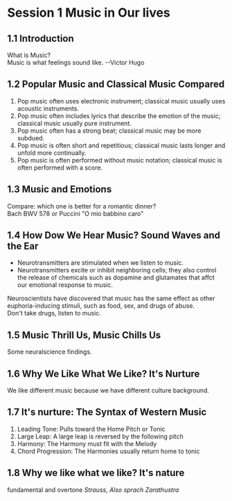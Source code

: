 # Session 1 Music in Our lives

## 1.1 Introduction
What is Music?   
Music is what feelings sound like. --Victor Hugo


## 1.2 Popular Music and Classical Music Compared

1. Pop music often uses electronic instrument; classical music usually uses acoustic instruments.  
2. Pop music often includes lyrics that describe the emotion of the music; classical music usually pure instrument.   
3. Pop music often has a strong beat; classical music may be more subdued.  
4. Pop music is often short and repetitious; classical music lasts longer and unfold more continually.
5. Pop music is often performed without music notation; classical music is often performed with a score.

## 1.3 Music and Emotions
Compare: which one is better for a romantic dinner?  
Bach BWV 578 or Puccini "O mio babbino caro"

## 1.4 How Dow We Hear Music? Sound Waves and the Ear
+ Neurotransmitters are stimulated when we listen to music.
+ Neurotransmitters excite or inhibit neighboring cells; they also control the release of chemicals
such as dopamine and glutamates that affct our emotional response to music.

Neuroscientists have discovered that music has the same effect as other euphoria-inducing stimuli, 
such as food, sex, and drugs of abuse.   
Don't take drugs, listen to music.

## 1.5 Music Thrill Us, Music Chills Us
Some neuralscience findings.

## 1.6 Why We Like What We Like? It's Nurture
We like different music because we have different culture background.

## 1.7 It's nurture: The Syntax of Western Music
1. Leading Tone: Pulls toward the Home Pitch or Tonic
2. Large Leap: A large leap is reversed by the following pitch
3. Harmony: The Harmony must fit with the Melody
4. Chord Progression: The Harmonies usually return home to tonic

## 1.8 Why we like what we like? It's nature
fundamental and overtone
*Strauss, Also sprach Zarathustra*
